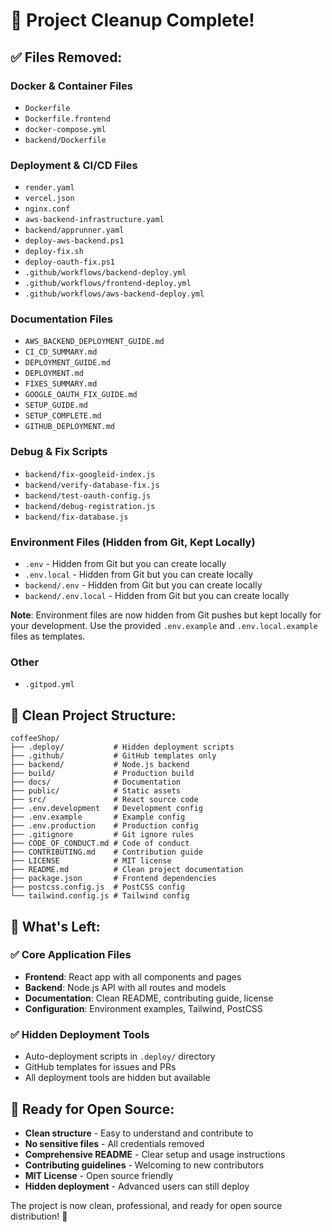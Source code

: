 # 🧹 Project Cleanup Complete!

## ✅ **Files Removed:**

### Docker & Container Files
- `Dockerfile`
- `Dockerfile.frontend` 
- `docker-compose.yml`
- `backend/Dockerfile`

### Deployment & CI/CD Files
- `render.yaml`
- `vercel.json`
- `nginx.conf`
- `aws-backend-infrastructure.yaml`
- `backend/apprunner.yaml`
- `deploy-aws-backend.ps1`
- `deploy-fix.sh`
- `deploy-oauth-fix.ps1`
- `.github/workflows/backend-deploy.yml`
- `.github/workflows/frontend-deploy.yml`
- `.github/workflows/aws-backend-deploy.yml`

### Documentation Files
- `AWS_BACKEND_DEPLOYMENT_GUIDE.md`
- `CI_CD_SUMMARY.md`
- `DEPLOYMENT_GUIDE.md`
- `DEPLOYMENT.md`
- `FIXES_SUMMARY.md`
- `GOOGLE_OAUTH_FIX_GUIDE.md`
- `SETUP_GUIDE.md`
- `SETUP_COMPLETE.md`
- `GITHUB_DEPLOYMENT.md`

### Debug & Fix Scripts
- `backend/fix-googleid-index.js`
- `backend/verify-database-fix.js`
- `backend/test-oauth-config.js`
- `backend/debug-registration.js`
- `backend/fix-database.js`

### Environment Files (Hidden from Git, Kept Locally)
- `.env` - Hidden from Git but you can create locally
- `.env.local` - Hidden from Git but you can create locally  
- `backend/.env` - Hidden from Git but you can create locally
- `backend/.env.local` - Hidden from Git but you can create locally

**Note**: Environment files are now hidden from Git pushes but kept locally for your development. Use the provided `.env.example` and `.env.local.example` files as templates.

### Other
- `.gitpod.yml`

## 📁 **Clean Project Structure:**

```
coffeeShop/
├── .deploy/           # Hidden deployment scripts
├── .github/           # GitHub templates only
├── backend/           # Node.js backend
├── build/             # Production build
├── docs/              # Documentation
├── public/            # Static assets
├── src/               # React source code
├── .env.development   # Development config
├── .env.example       # Example config
├── .env.production    # Production config
├── .gitignore         # Git ignore rules
├── CODE_OF_CONDUCT.md # Code of conduct
├── CONTRIBUTING.md    # Contribution guide
├── LICENSE            # MIT license
├── README.md          # Clean project documentation
├── package.json       # Frontend dependencies
├── postcss.config.js  # PostCSS config
└── tailwind.config.js # Tailwind config
```

## 🎯 **What's Left:**

### ✅ Core Application Files
- **Frontend**: React app with all components and pages
- **Backend**: Node.js API with all routes and models
- **Documentation**: Clean README, contributing guide, license
- **Configuration**: Environment examples, Tailwind, PostCSS

### ✅ Hidden Deployment Tools
- Auto-deployment scripts in `.deploy/` directory
- GitHub templates for issues and PRs
- All deployment tools are hidden but available

## 🚀 **Ready for Open Source:**

- **Clean structure** - Easy to understand and contribute to
- **No sensitive files** - All credentials removed
- **Comprehensive README** - Clear setup and usage instructions
- **Contributing guidelines** - Welcoming to new contributors
- **MIT License** - Open source friendly
- **Hidden deployment** - Advanced users can still deploy

The project is now clean, professional, and ready for open source distribution! 🎉
